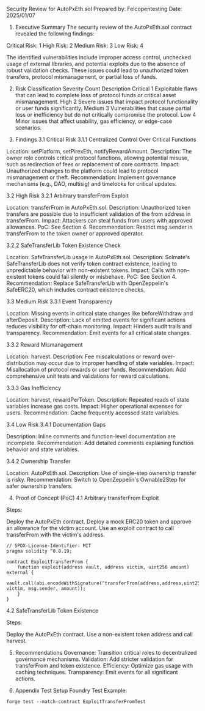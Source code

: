 Security Review for AutoPxEth.sol
Prepared by: Felcopentesting
Date: 2025/01/07

1. Executive Summary
The security review of the AutoPxEth.sol contract revealed the following findings:

Critical Risk: 1
High Risk: 2
Medium Risk: 3
Low Risk: 4

The identified vulnerabilities include improper access control, unchecked usage of external libraries, and potential exploits due to the absence of robust validation checks. These issues could lead to unauthorized token transfers, protocol mismanagement, or partial loss of funds.

2. Risk Classification
Severity	Count	Description
Critical	1	    Exploitable flaws that can lead to complete loss of protocol funds or critical asset mismanagement.
High	    2	    Severe issues that impact protocol functionality or user funds significantly.
Medium	    3	    Vulnerabilities that cause partial loss or inefficiency but do not critically compromise the protocol.
Low	        4	    Minor issues that affect usability, gas efficiency, or edge-case scenarios.


3. Findings
3.1 Critical Risk
3.1.1 Centralized Control Over Critical Functions

Location: setPlatform, setPirexEth, notifyRewardAmount.
Description: The owner role controls critical protocol functions, allowing potential misuse, such as redirection of fees or replacement of core contracts.
Impact: Unauthorized changes to the platform could lead to protocol mismanagement or theft.
Recommendation: Implement governance mechanisms (e.g., DAO, multisig) and timelocks for critical updates.

3.2 High Risk
3.2.1 Arbitrary transferFrom Exploit

Location: transferFrom in AutoPxEth.sol.
Description: Unauthorized token transfers are possible due to insufficient validation of the from address in transferFrom.
Impact: Attackers can steal funds from users with approved allowances.
PoC: See Section 4.
Recommendation: Restrict msg.sender in transferFrom to the token owner or approved operator.


3.2.2 SafeTransferLib Token Existence Check

Location: SafeTransferLib usage in AutoPxEth.sol.
Description: Solmate's SafeTransferLib does not verify token contract existence, leading to unpredictable behavior with non-existent tokens.
Impact: Calls with non-existent tokens could fail silently or misbehave.
PoC: See Section 4.
Recommendation: Replace SafeTransferLib with OpenZeppelin's SafeERC20, which includes contract existence checks.

3.3 Medium Risk
3.3.1 Event Transparency

Location: Missing events in critical state changes like beforeWithdraw and afterDeposit.
Description: Lack of emitted events for significant actions reduces visibility for off-chain monitoring.
Impact: Hinders audit trails and transparency.
Recommendation: Emit events for all critical state changes.

3.3.2 Reward Mismanagement

Location: harvest.
Description: Fee miscalculations or reward over-distribution may occur due to improper handling of state variables.
Impact: Misallocation of protocol rewards or user funds.
Recommendation: Add comprehensive unit tests and validations for reward calculations.

3.3.3 Gas Inefficiency

Location: harvest, rewardPerToken.
Description: Repeated reads of state variables increase gas costs.
Impact: Higher operational expenses for users.
Recommendation: Cache frequently accessed state variables.

3.4 Low Risk
3.4.1 Documentation Gaps

Description: Inline comments and function-level documentation are incomplete.
Recommendation: Add detailed comments explaining function behavior and state variables.

3.4.2 Ownership Transfer

Location: AutoPxEth.sol.
Description: Use of single-step ownership transfer is risky.
Recommendation: Switch to OpenZeppelin's Ownable2Step for safer ownership transfers.

4. Proof of Concept (PoC)
4.1 Arbitrary transferFrom Exploit

Steps:

Deploy the AutoPxEth contract.
Deploy a mock ERC20 token and approve an allowance for the victim account.
Use an exploit contract to call transferFrom with the victim's address.

```
// SPDX-License-Identifier: MIT
pragma solidity ^0.8.19;

contract ExploitTransferFrom {
    function exploit(address vault, address victim, uint256 amount) external {
        vault.call(abi.encodeWithSignature("transferFrom(address,address,uint256)", victim, msg.sender, amount));
    }
}

```

4.2 SafeTransferLib Token Existence

Steps:

Deploy the AutoPxEth contract.
Use a non-existent token address and call harvest.

5. Recommendations
Governance: Transition critical roles to decentralized governance mechanisms.
Validation: Add stricter validation for transferFrom and token existence.
Efficiency: Optimize gas usage with caching techniques.
Transparency: Emit events for all significant actions.

6. Appendix
Test Setup
Foundry Test Example:

```
forge test --match-contract ExploitTransferFromTest

```